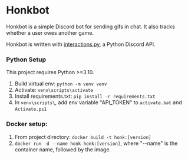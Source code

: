 # Honkbot
Honkbot is a simple Discord bot for sending gifs in chat.
It also tracks whether a user owes another game.

Honkbot is written with [interactions.py](https://discord-py-slash-command.readthedocs.io/en/latest/), a Python Discord API.

### Python Setup
This project requires Python >=3.10.
1. Build virtual env: `python -m venv venv`
2. Activate: `venv\scripts\activate`
3. Install requirements.txt: `pip install -r requirements.txt`
4. In `venv\scripts\`, add env variable "API_TOKEN" to `activate.bat` and `Activate.ps1`

### Docker setup:
1. From project directory: `docker build -t honk:[version]`
2. `docker run -d --name honk honk:[version]`, where "--name" is the container name, followed by the image.
